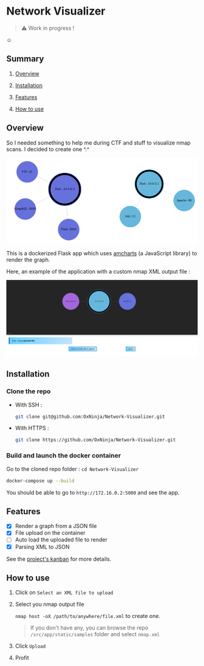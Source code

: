 # Network Visualizer

> :warning: Work in progress !

:relaxed:

## Summary

1. [Overview](#overview)

2. [Installation](#installation)

3. [Features](#features)

4. [How to use](#how-to-use)

## Overview

So I needed something to help me during CTF and stuff to visualize nmap scans. I decided to create one ^.^

![Overview of the app](static/overview.png)

This is a dockerized Flask app which uses [amcharts](https://www.amcharts.com/) (a JavaScript library) to render the graph.

Here, an example of the application with a custom nmap XML output file :

![Example](static/example.png)

## Installation

### Clone the repo

* With SSH :

    ```bash
    git clone git@github.com:OxNinja/Network-Visualizer.git
    ```

* With HTTPS :

    ```bash
    git clone https://github.com/OxNinja/Network-Visualizer.git
    ```

### Build and launch the docker container

Go to the cloned repo folder : `cd Network-Visualizer`

```bash
docker-compose up --build
```

You should be able to go to `http://172.16.0.2:5000` and see the app.

## Features

- [x] Render a graph from a JSON file
- [x] File upload on the container
- [ ] Auto load the uploaded file to render
- [x] Parsing XML to JSON

See the [project's kanban](https://github.com/OxNinja/Network-Visualizer/projects/1) for more details.

## How to use

1. Click on `Select an XML file to upload`
2. Select you nmap output file

    `nmap host -oX /path/to/anywhere/file.xml` to create one.
    > If you don't have any, you can browse the repo `/src/app/static/samples` folder and select `nmap.xml`
3. Click `Upload`
4. Profit

